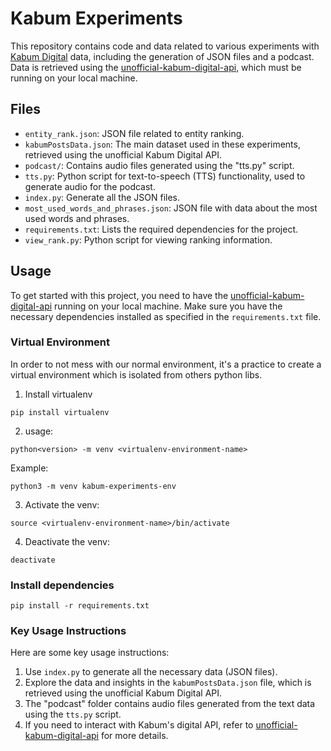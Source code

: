 # Kabum Experiments

This repository contains code and data related to various experiments with [Kabum Digital](https://kabum.digital/) data, including the generation of JSON files and a podcast. Data is retrieved using the [unofficial-kabum-digital-api](https://github.com/JefferMarcelino/unofficial-kabum-digital-api), which must be running on your local machine.

## Files

- `entity_rank.json`: JSON file related to entity ranking.
- `kabumPostsData.json`: The main dataset used in these experiments, retrieved using the unofficial Kabum Digital API.
- `podcast/`: Contains audio files generated using the "tts.py" script.
- `tts.py`: Python script for text-to-speech (TTS) functionality, used to generate audio for the podcast.
- `index.py`: Generate all the JSON files.
- `most_used_words_and_phrases.json`: JSON file with data about the most used words and phrases.
- `requirements.txt`: Lists the required dependencies for the project.
- `view_rank.py`: Python script for viewing ranking information.

## Usage

To get started with this project, you need to have the [unofficial-kabum-digital-api](https://github.com/JefferMarcelino/unofficial-kabum-digital-api) running on your local machine. Make sure you have the necessary dependencies installed as specified in the `requirements.txt` file.

### Virtual Environment

In order to not mess with our normal environment, it's a practice to create a virtual environment which is isolated from others python libs.

1. Install virtualenv
```shell
pip install virtualenv
```
2. usage:
```shell
python<version> -m venv <virtualenv-environment-name>
```
Example:
```shell
python3 -m venv kabum-experiments-env
```
3. Activate the venv:
```shell
source <virtualenv-environment-name>/bin/activate
```
4. Deactivate the venv:
```shell
deactivate
```

### Install dependencies
```shell
pip install -r requirements.txt
```

### Key Usage Instructions
Here are some key usage instructions:

1. Use `index.py` to generate all the necessary data (JSON files).
2. Explore the data and insights in the `kabumPostsData.json` file, which is retrieved using the unofficial Kabum Digital API.
3. The "podcast" folder contains audio files generated from the text data using the `tts.py` script.
4. If you need to interact with Kabum's digital API, refer to [unofficial-kabum-digital-api](https://github.com/JefferMarcelino/unofficial-kabum-digital-api) for more details.
